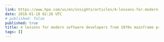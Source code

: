 ```yaml
---
link: https://www.hpe.com/us/en/insights/articles/4-lessons-for-modern-software-developers-from-1970s-mainframe-programming-1709.html?jumpid=_TWITTER_
date: 2018-01-18 02:26 UTC
# published: false
published: true
title: 4 lessons for modern software developers from 1970s mainframe programming
tags: []
---
```



